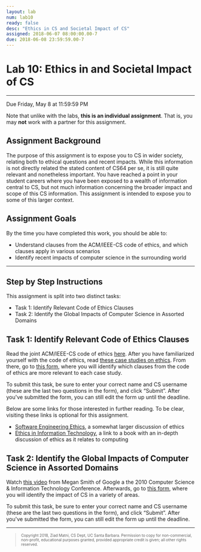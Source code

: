 ```yaml
---
layout: lab
num: lab10
ready: false
desc: "Ethics in CS and Societal Impact of CS"
assigned: 2018-06-07 08:00:00.00-7
due: 2018-06-08 23:59:59.00-7
---
```

<h1>Lab 10: Ethics in and Societal Impact of CS</h1>
<hr>
<p>Due Friday, May 8 at 11:59:59 PM</p>
<p>
  Note that unlike with the labs, <b>this is an individual assignment</b>.
  That is, you may <b>not</b> work with a partner for this assignment.
</p>

<h2>Assignment Background</h2>
<p>
  The purpose of this assignment is to expose you to CS in wider society, relating both to ethical questions and recent impacts.
  While this information is not directly related the stated content of CS64 per se, it is still quite relevant and nonetheless important.
  You have reached a point in your student careers where you have been exposed to a wealth of information central to CS, but not much information concerning the broader impact and scope of this CS information.
  This assignment is intended to expose you to some of this larger context.
</p>

<h2>Assignment Goals</h2>
<p>By the time you have completed this work, you should be able to:</p>
<ul>
  <li>Understand clauses from the ACM/IEEE-CS code of ethics, and which clauses apply in various scenarios</li>
  <li>Identify recent impacts of computer science in the surrounding world</li>
</ul>
  
<hr>
<h2>Step by Step Instructions</h2>
<p>
  This assignment is split into two distinct tasks:
</p>
<ul>
  <li>Task 1: Identify Relevant Code of Ethics Clauses</li>
  <li>Task 2: Identify the Global Impacts of Computer Science in Assorted Domains</li>
</ul>

<h2><a id="ethics">Task 1: Identify Relevant Code of Ethics Clauses</a></h2>
<p>
  Read the joint ACM/IEEE-CS code of ethics <a href="https://www.computer.org/cms/Computer.org/Publications/code-of-ethics.pdf">here</a>.
  After you have familiarized yourself with the code of ethics, read <a href="https://docs.google.com/document/d/1Nei10LeZYF3xnzHwek7CKJUNbAG_YiYV2RjDAj-R3bI">these case studies on ethics</a>.
  From there, go to <a href="https://docs.google.com/forms/d/1_J2yJi0rreFNcEhYeVDLlmlJulvmd28_J4q7OiYvVl8/viewform">this form</a>, where you will identify which clauses from the code of ethics are more relevant to each case study.
</p>
<p>
  To submit this task, be sure to enter your correct name and CS username (these are the last two questions in the form), and click &ldquo;Submit&rdquo;.
  After you've submitted the form, you can still edit the form up until the deadline.
</p>
<p>
  Below are some links for those interested in further reading.
  To be clear, visiting these links is optional for this assignment.
</p>
<ul>
  <li><a href="http://www.uio.no/studier/emner/matnat/ifi/INF3700/v12/undervisningsmateriale/Software%20engeneering%20ethics.pdf">Software Engineering Ethics</a>, a somewhat larger discussion of ethics</li>
  <li><a href="http://www.amazon.com/Ethics-Information-Technology-George-Reynolds/dp/1285197151">Ethics in Information Technology</a>, a link to a book with an in-depth discussion of ethics as it relates to computing</li>
</ul>
  
<h2><a id="society">Task 2: Identify the Global Impacts of Computer Science in Assorted Domains</a></h2>
<p>
  Watch <a href="https://youtu.be/wLQee_GPOVo">this video</a> from Megan Smith of Google a the 2010 Computer Science & Information Technology Conference.
  Afterwards, go to <a href="https://docs.google.com/forms/d/1OLsHA08AAkZ38wL2JILd-KofwLwR84bknFcPeyFtYcs/viewform">this form</a>, where you will identify the impact of CS in a variety of areas.
</p>
<p>
  To submit this task, be sure to enter your correct name and CS username (these are the last two questions in the form), and click &ldquo;Submit&rdquo;.
  After you've submitted the form, you can still edit the form up until the deadline.
</p>

<hr>
<blockquote>
  <p><font size="1">
  Copyright 2018, Ziad Matni, CS Dept, UC Santa Barbara. Permission to copy for non-commercial, non-profit, educational purposes granted, provided appropriate credit is given;  all other rights reserved.
  </font></p>
</blockquote>
